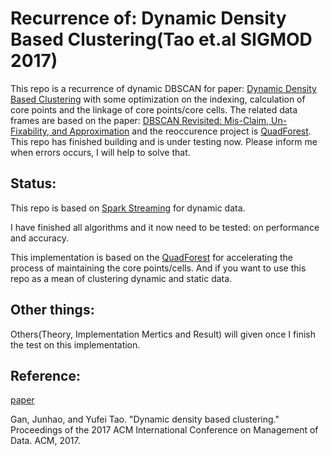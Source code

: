 # Recurrence of: Dynamic Density Based Clustering(Tao et.al SIGMOD 2017)

This repo is a recurrence of dynamic DBSCAN for paper: [Dynamic Density Based Clustering](https://dl.acm.org/citation.cfm?id=3064050) with some optimization on the indexing, calculation of core points and the linkage of core points/core cells. The related data frames are based on the paper: [DBSCAN Revisited: Mis-Claim, Un-Fixability, and Approximation](https://dl.acm.org/citation.cfm?doid=2723372.2737792) and the reoccurence project is [QuadForest](https://github.com/marisuki/QuadForest). This repo has finished building and is under testing now. Please inform me when errors occurs, I will help to solve that.


## Status:

This repo is based on [Spark Streaming](http://spark.apache.org/streaming/) for dynamic data.

I have finished all algorithms and it now need to be tested: on performance and accuracy. 

This implementation is based on the [QuadForest](https://github.com/marisuki/QuadForest) for accelerating the process of maintaining the core points/cells. And if you want to use this repo as a mean of clustering dynamic and static data. 

## Other things:

Others(Theory, Implementation Mertics and Result) will given once I finish the test on this implementation.


## Reference: 

[paper](https://dl.acm.org/citation.cfm?id=3064050) 

Gan, Junhao, and Yufei Tao. "Dynamic density based clustering." Proceedings of the 2017 ACM International Conference on Management of Data. ACM, 2017. 
